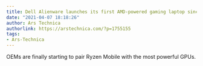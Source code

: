 ```yaml
---
title: Dell Alienware launches its first AMD-powered gaming laptop since 2007
date: "2021-04-07 18:18:26"
author: Ars Technica
authorlink: https://arstechnica.com/?p=1755155
tags:
- Ars-Technica
---
```

OEMs are finally starting to pair Ryzen Mobile with the most powerful GPUs.
